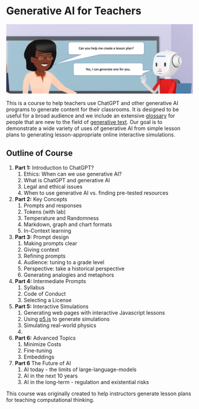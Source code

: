 # Generative AI for Teachers

![Banner](./img/banner.png)

This is a course to help teachers use ChatGPT and other generative AI programs to generate content for their classrooms.  It is designed to be useful for a broad audience and we include an extensive [glossary](glossary.md) for people that are new to the field of [generative text](#generative-text).  Our goal is to demonstrate a wide variety of uses of generative AI from simple lesson plans to generating lesson-appropriate online interactive simulations.

## Outline of Course

1. **Part 1:** Introduction to ChatGPT?
    1. Ethics: When can we use generative AI?
    2. What is ChatGPT and generative AI
    3. Legal and ethical issues
    4. When to use generative AI vs. finding pre-tested resources
2. **Part 2:** Key Concepts
    1. Prompts and responses
    2. Tokens (with lab)
    3. Temperature and Randomness
    4. Markdown, graph and chart formats
    5. In-Context learning 
3. **Part 3:** Prompt design
    1. Making prompts clear
    2. Giving context
    3. Refining prompts
    4. Audience: tuning to a grade level
    5. Perspective: take a historical perspective
    6. Generating analogies and metaphors
4. **Part 4:** Intermediate Prompts
    1. Syllabus
    2. Code of Conduct
    3. Selecting a License
5. **Part 5:** Interactive Simulations
   1. Generating web pages with interactive Javascript lessons
   2. Using [p5.js](./demos/p5/index.md) to generate simulations
   3. Simulating real-world physics
   4. 
6. **Part 6:** Advanced Topics
    1. Minimize Costs
    2. Fine-tuning
    3. Embeddings
 7. **Part 6** The Future of AI
    1. AI today - the limits of large-language-models
    2. AI in the next 10 years
    3. AI in the long-term - regulation and existential risks

This course was originally created to help instructors generate lesson plans for teaching computational thinking.